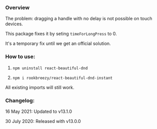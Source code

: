 ### Overview

The problem: dragging a handle with no delay is not possible on touch devices.

This package fixes it by seting `timeForLongPress` to 0.

It's a temporary fix until we get an official solution.

### How to use:

1. `npm uninstall react-beautiful-dnd`

2. `npm i rookbreezy/react-beautiful-dnd-instant`

All existing imports will still work.

### Changelog:

16 May 2021: Updated to v13.1.0

30 July 2020: Released with v13.0.0
